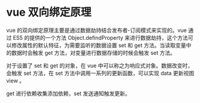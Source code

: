 # vue 双向绑定原理

vue 的双向绑定原理主要是通过数据劫持结合发布者-订阅模式来实现的。vue 通过 ES5 的提供的一个方法 Object.defindProperty 来进行数据劫持，这个方法可以修改属性的默认特征，为需要监听的数据设置 set 和 get 方法。当读取变量中的数据时会触发 get 方法，对变量进行数据存储的时候会触发 set 方法。

对于设置了 set 和 get 的对象，在 vue 中可以称之为响应式对象。数据改变时，会触发 set 方法，在 set 方法中调用一系列的更新函数，可以实现 data 更新视图 view 。

get 进行依赖收集添加依赖，set 发送通知触发更新。
